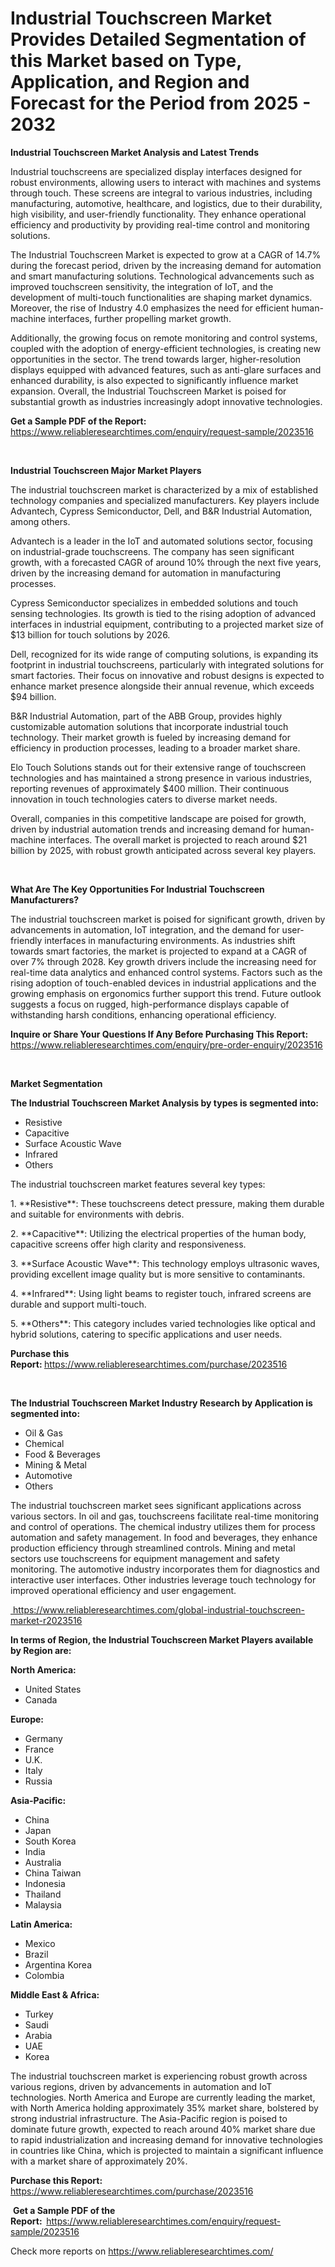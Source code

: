 <p><h1>Industrial Touchscreen Market Provides Detailed Segmentation of this Market based on Type, Application, and Region and Forecast for the Period from 2025 - 2032</h1></p><p><strong>Industrial Touchscreen Market Analysis and Latest Trends</strong></p>
<p><p>Industrial touchscreens are specialized display interfaces designed for robust environments, allowing users to interact with machines and systems through touch. These screens are integral to various industries, including manufacturing, automotive, healthcare, and logistics, due to their durability, high visibility, and user-friendly functionality. They enhance operational efficiency and productivity by providing real-time control and monitoring solutions.</p><p>The Industrial Touchscreen Market is expected to grow at a CAGR of 14.7% during the forecast period, driven by the increasing demand for automation and smart manufacturing solutions. Technological advancements such as improved touchscreen sensitivity, the integration of IoT, and the development of multi-touch functionalities are shaping market dynamics. Moreover, the rise of Industry 4.0 emphasizes the need for efficient human-machine interfaces, further propelling market growth.</p><p>Additionally, the growing focus on remote monitoring and control systems, coupled with the adoption of energy-efficient technologies, is creating new opportunities in the sector. The trend towards larger, higher-resolution displays equipped with advanced features, such as anti-glare surfaces and enhanced durability, is also expected to significantly influence market expansion. Overall, the Industrial Touchscreen Market is poised for substantial growth as industries increasingly adopt innovative technologies.</p></p>
<p><strong>Get a Sample PDF of the Report:&nbsp;</strong> <a href="https://www.reliableresearchtimes.com/enquiry/request-sample/2023516?utm_campaign=2440&utm_medium=2&utm_source=Github&utm_content=ia&utm_term=12022025&utm_id=industrial-touchscreen">https://www.reliableresearchtimes.com/enquiry/request-sample/2023516</a></p>
<p>&nbsp;</p>
<p><strong>Industrial Touchscreen Major Market Players</strong></p>
<p><p>The industrial touchscreen market is characterized by a mix of established technology companies and specialized manufacturers. Key players include Advantech, Cypress Semiconductor, Dell, and B&R Industrial Automation, among others.</p><p>Advantech is a leader in the IoT and automated solutions sector, focusing on industrial-grade touchscreens. The company has seen significant growth, with a forecasted CAGR of around 10% through the next five years, driven by the increasing demand for automation in manufacturing processes.</p><p>Cypress Semiconductor specializes in embedded solutions and touch sensing technologies. Its growth is tied to the rising adoption of advanced interfaces in industrial equipment, contributing to a projected market size of $13 billion for touch solutions by 2026.</p><p>Dell, recognized for its wide range of computing solutions, is expanding its footprint in industrial touchscreens, particularly with integrated solutions for smart factories. Their focus on innovative and robust designs is expected to enhance market presence alongside their annual revenue, which exceeds $94 billion.</p><p>B&R Industrial Automation, part of the ABB Group, provides highly customizable automation solutions that incorporate industrial touch technology. Their market growth is fueled by increasing demand for efficiency in production processes, leading to a broader market share.</p><p>Elo Touch Solutions stands out for their extensive range of touchscreen technologies and has maintained a strong presence in various industries, reporting revenues of approximately $400 million. Their continuous innovation in touch technologies caters to diverse market needs.</p><p>Overall, companies in this competitive landscape are poised for growth, driven by industrial automation trends and increasing demand for human-machine interfaces. The overall market is projected to reach around $21 billion by 2025, with robust growth anticipated across several key players.</p></p>
<p>&nbsp;</p>
<p><strong>What Are The Key Opportunities For Industrial Touchscreen Manufacturers?</strong></p>
<p><p>The industrial touchscreen market is poised for significant growth, driven by advancements in automation, IoT integration, and the demand for user-friendly interfaces in manufacturing environments. As industries shift towards smart factories, the market is projected to expand at a CAGR of over 7% through 2028. Key growth drivers include the increasing need for real-time data analytics and enhanced control systems. Factors such as the rising adoption of touch-enabled devices in industrial applications and the growing emphasis on ergonomics further support this trend. Future outlook suggests a focus on rugged, high-performance displays capable of withstanding harsh conditions, enhancing operational efficiency.</p></p>
<p><strong>Inquire or Share Your Questions If Any Before Purchasing This Report:</strong> <a href="https://www.reliableresearchtimes.com/enquiry/pre-order-enquiry/2023516?utm_campaign=2440&utm_medium=2&utm_source=Github&utm_content=ia&utm_term=12022025&utm_id=industrial-touchscreen">https://www.reliableresearchtimes.com/enquiry/pre-order-enquiry/2023516</a></p>
<p>&nbsp;</p>
<p><strong>Market Segmentation</strong></p>
<p><strong>The Industrial Touchscreen Market Analysis by types is segmented into:</strong></p>
<p><ul><li>Resistive</li><li>Capacitive</li><li>Surface Acoustic Wave</li><li>Infrared</li><li>Others</li></ul></p>
<p><p>The industrial touchscreen market features several key types: </p><p>1. **Resistive**: These touchscreens detect pressure, making them durable and suitable for environments with debris.</p><p>2. **Capacitive**: Utilizing the electrical properties of the human body, capacitive screens offer high clarity and responsiveness.</p><p>3. **Surface Acoustic Wave**: This technology employs ultrasonic waves, providing excellent image quality but is more sensitive to contaminants.</p><p>4. **Infrared**: Using light beams to register touch, infrared screens are durable and support multi-touch.</p><p>5. **Others**: This category includes varied technologies like optical and hybrid solutions, catering to specific applications and user needs.</p></p>
<p><strong>Purchase this Report:&nbsp;</strong><a href="https://www.reliableresearchtimes.com/purchase/2023516?utm_campaign=2440&utm_medium=2&utm_source=Github&utm_content=ia&utm_term=12022025&utm_id=industrial-touchscreen">https://www.reliableresearchtimes.com/purchase/2023516</a></p>
<p>&nbsp;</p>
<p><strong>The Industrial Touchscreen Market Industry Research by Application is segmented into:</strong></p>
<p><ul><li>Oil & Gas</li><li>Chemical</li><li>Food & Beverages</li><li>Mining & Metal</li><li>Automotive</li><li>Others</li></ul></p>
<p><p>The industrial touchscreen market sees significant applications across various sectors. In oil and gas, touchscreens facilitate real-time monitoring and control of operations. The chemical industry utilizes them for process automation and safety management. In food and beverages, they enhance production efficiency through streamlined controls. Mining and metal sectors use touchscreens for equipment management and safety monitoring. The automotive industry incorporates them for diagnostics and interactive user interfaces. Other industries leverage touch technology for improved operational efficiency and user engagement.</p></p>
<p><a href="https://www.reliableresearchtimes.com/global-industrial-touchscreen-market-r2023516?utm_campaign=2440&utm_medium=2&utm_source=Github&utm_content=ia&utm_term=12022025&utm_id=industrial-touchscreen">&nbsp;https://www.reliableresearchtimes.com/global-industrial-touchscreen-market-r2023516</a></p>
<p><strong>In terms of Region, the Industrial Touchscreen Market Players available by Region are:</strong></p>
<p>
    <p> <strong> North America: </strong>
        <ul>
            <li>United States</li>
            <li>Canada</li>
        </ul>
        </p> 
    <p> <strong> Europe: </strong>
        <ul>
            <li>Germany</li>
            <li>France</li>
            <li>U.K.</li>
            <li>Italy</li>
            <li>Russia</li>
        </ul>
        </p> 
    <p> <strong> Asia-Pacific: </strong>
        <ul>
            <li>China</li>
            <li>Japan</li>
            <li>South Korea</li>
            <li>India</li>
            <li>Australia</li>
            <li>China Taiwan</li>
            <li>Indonesia</li>
            <li>Thailand</li>
            <li>Malaysia</li>
        </ul>
        </p> 
    <p> <strong> Latin America: </strong>
        <ul>
            <li>Mexico</li>
            <li>Brazil</li>
            <li>Argentina Korea</li>
            <li>Colombia</li>
        </ul>
        </p> 
    <p> <strong> Middle East & Africa: </strong>
        <ul>
            <li>Turkey</li>
            <li>Saudi</li>
            <li>Arabia</li>
            <li>UAE</li>
            <li>Korea</li>
        </ul>
    </p>
    </p>
<p><p>The industrial touchscreen market is experiencing robust growth across various regions, driven by advancements in automation and IoT technologies. North America and Europe are currently leading the market, with North America holding approximately 35% market share, bolstered by strong industrial infrastructure. The Asia-Pacific region is poised to dominate future growth, expected to reach around 40% market share due to rapid industrialization and increasing demand for innovative technologies in countries like China, which is projected to maintain a significant influence with a market share of approximately 20%.</p></p>
<p><strong>Purchase this Report: </strong><a href="https://www.reliableresearchtimes.com/purchase/2023516?utm_campaign=2440&utm_medium=2&utm_source=Github&utm_content=ia&utm_term=12022025&utm_id=industrial-touchscreen">https://www.reliableresearchtimes.com/purchase/2023516</a></p>
<p>&nbsp;<strong>Get a Sample PDF of the Report:&nbsp;&nbsp;</strong><a href="https://www.reliableresearchtimes.com/enquiry/request-sample/2023516?utm_campaign=2440&utm_medium=2&utm_source=Github&utm_content=ia&utm_term=12022025&utm_id=industrial-touchscreen">https://www.reliableresearchtimes.com/enquiry/request-sample/2023516</a></p>
<p><strong></strong></p>
<p>Check more reports on <a href="https://www.reliableresearchtimes.com/?utm_campaign=2440&utm_medium=2&utm_source=Github&utm_content=ia&utm_term=12022025&utm_id=industrial-touchscreen">https://www.reliableresearchtimes.com/</a></p>